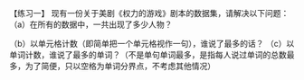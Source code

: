 【练习一】 现有一份关于美剧《权力的游戏》剧本的数据集，请解决以下问题：  
（a）在所有的数据中，一共出现了多少人物？  

（b）以单元格计数（即简单把一个单元格视作一句），谁说了最多的话？
（c）以单词计数，谁说了最多的单词？（不是单句单词最多，是指每人说过单词的总数最多，为了简便，只以空格为单词分界点，不考虑其他情况）
